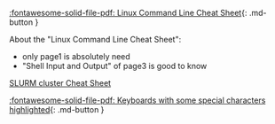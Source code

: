 

[:fontawesome-solid-file-pdf: Linux Command Line Cheat Sheet](assets/pdf/deleted-124743_linux-basic-commands.pdf){: .md-button }

About the "Linux Command Line Cheat Sheet":

 * only page1 is absolutely need
 * "Shell Input and Output" of page3 is good to know

[SLURM cluster Cheat Sheet](https://bioinformaticsworkbook.org/Appendix/HPC/SLURM/slurm-cheatsheat.html#gsc.tab=0)

[:fontawesome-solid-file-pdf: Keyboards with some special characters highlighted](assets/pdf/keyboards_cheatsheet.pdf){: .md-button }
